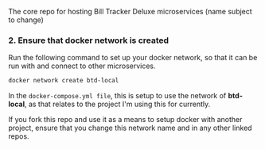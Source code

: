 The core repo for hosting Bill Tracker Deluxe microservices (name subject to change)

### 2. Ensure that docker network is created

Run the following command to set up your docker network, so that it can be run with and connect to other microservices.

```bash
docker network create btd-local
```

In the `docker-compose.yml file`, this is setup to use the network of **btd-local**, as that relates to the project I'm using this for currently.

If you fork this repo and use it as a means to setup docker with another project, ensure that you change this network name and in any other linked repos.